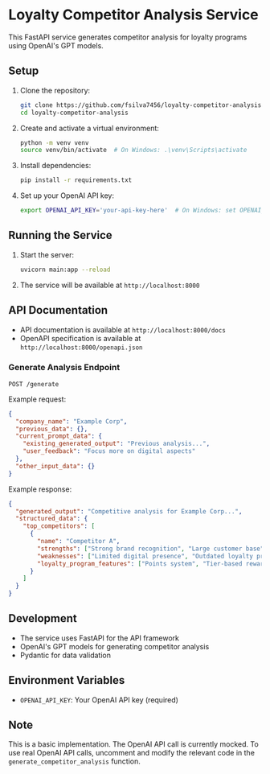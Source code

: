 # Loyalty Competitor Analysis Service

This FastAPI service generates competitor analysis for loyalty programs using OpenAI's GPT models.

## Setup

1. Clone the repository:
   ```bash
   git clone https://github.com/fsilva7456/loyalty-competitor-analysis.git
   cd loyalty-competitor-analysis
   ```

2. Create and activate a virtual environment:
   ```bash
   python -m venv venv
   source venv/bin/activate  # On Windows: .\venv\Scripts\activate
   ```

3. Install dependencies:
   ```bash
   pip install -r requirements.txt
   ```

4. Set up your OpenAI API key:
   ```bash
   export OPENAI_API_KEY='your-api-key-here'  # On Windows: set OPENAI_API_KEY=your-api-key-here
   ```

## Running the Service

1. Start the server:
   ```bash
   uvicorn main:app --reload
   ```

2. The service will be available at `http://localhost:8000`

## API Documentation

- API documentation is available at `http://localhost:8000/docs`
- OpenAPI specification is available at `http://localhost:8000/openapi.json`

### Generate Analysis Endpoint

`POST /generate`

Example request:
```json
{
  "company_name": "Example Corp",
  "previous_data": {},
  "current_prompt_data": {
    "existing_generated_output": "Previous analysis...",
    "user_feedback": "Focus more on digital aspects"
  },
  "other_input_data": {}
}
```

Example response:
```json
{
  "generated_output": "Competitive analysis for Example Corp...",
  "structured_data": {
    "top_competitors": [
      {
        "name": "Competitor A",
        "strengths": ["Strong brand recognition", "Large customer base"],
        "weaknesses": ["Limited digital presence", "Outdated loyalty program"],
        "loyalty_program_features": ["Points system", "Tier-based rewards"]
      }
    ]
  }
}
```

## Development

- The service uses FastAPI for the API framework
- OpenAI's GPT models for generating competitor analysis
- Pydantic for data validation

## Environment Variables

- `OPENAI_API_KEY`: Your OpenAI API key (required)

## Note

This is a basic implementation. The OpenAI API call is currently mocked. To use real OpenAI API calls, uncomment and modify the relevant code in the `generate_competitor_analysis` function.
